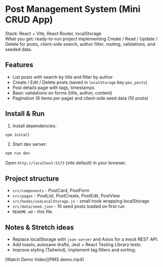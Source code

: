 # Post Management System (Mini CRUD App)

Stack: React + Vite, React Router, localStorage  
What you get: ready-to-run project implementing Create / Read / Update / Delete for posts, client-side search, author filter, routing, validations, and seeded data.

## Features
- List posts with search by title and filter by author
- Create / Edit / Delete posts (saved in `localStorage` key `pms_posts`)
- Post details page with tags, timestamps
- Basic validations on forms (title, author, content)
- Pagination (6 items per page) and client-side seed data (10 posts)

## Install & Run
1. Install dependencies:
```bash
npm install
```
2. Start dev server:
```bash
npm run dev
```
Open `http://localhost:5173` (vite default) in your browser.

## Project structure
- `src/components` - PostCard, PostForm
- `src/pages` - PostList, PostCreate, PostEdit, PostView
- `src/hooks/useLocalStorage.js` - small hook wrapping localStorage
- `src/data/seed.json` - 10 seed posts loaded on first run
- `README.md` - this file

## Notes & Stretch ideas
- Replace localStorage with `json-server` and Axios for a mock REST API.
- Add toasts, autosave drafts, Jest + React Testing Library tests.
- Improve styling (Tailwind), implement tag filters and sorting.


[Watch Demo Video](PMS demo.mp4)
